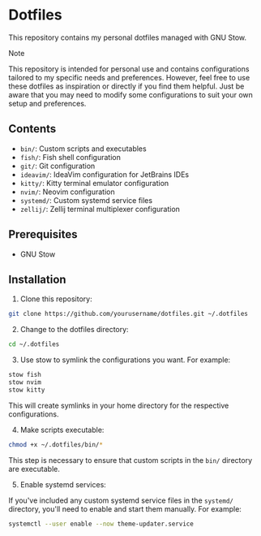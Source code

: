 # Dotfiles

This repository contains my personal dotfiles managed with GNU Stow.

> [!NOTE]  
> This repository is intended for personal use and contains configurations tailored to my specific needs and preferences. However, feel free to use these dotfiles as inspiration or directly if you find them helpful. Just be aware that you may need to modify some configurations to suit your own setup and preferences.

## Contents

- `bin/`: Custom scripts and executables
- `fish/`: Fish shell configuration
- `git/`: Git configuration
- `ideavim/`: IdeaVim configuration for JetBrains IDEs
- `kitty/`: Kitty terminal emulator configuration
- `nvim/`: Neovim configuration
- `systemd/`: Custom systemd service files
- `zellij/`: Zellij terminal multiplexer configuration

## Prerequisites

- GNU Stow

## Installation

1. Clone this repository:

```sh
git clone https://github.com/yourusername/dotfiles.git ~/.dotfiles
```

2. Change to the dotfiles directory:

```sh
cd ~/.dotfiles
```

3. Use stow to symlink the configurations you want. For example:

```sh
stow fish
stow nvim
stow kitty
```

This will create symlinks in your home directory for the respective configurations.

4. Make scripts executable:

```sh
chmod +x ~/.dotfiles/bin/*
```

This step is necessary to ensure that custom scripts in the `bin/` directory are executable.

5. Enable systemd services:

If you've included any custom systemd service files in the `systemd/` directory, you'll need to enable and start them manually. For example:

```sh
systemctl --user enable --now theme-updater.service
```
